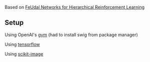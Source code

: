Based on [FeUdal Networks for Hierarchical Reinforcement Learning](https://arxiv.org/pdf/1703.01161.pdf)


## Setup

Using OpenAI's [gym](https://github.com/openai/gym) (had to install swig from
package manager)

Using [tensorflow](https://www.tensorflow.org/)

Using [scikit-image](http://scikit-image.org/)
